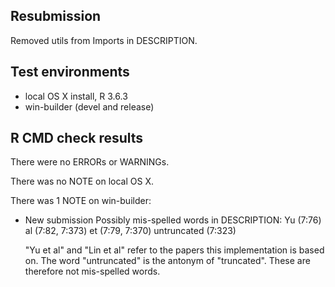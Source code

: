 ## Resubmission
Removed utils from Imports in DESCRIPTION.

## Test environments
* local OS X install, R 3.6.3
* win-builder (devel and release)

## R CMD check results
There were no ERRORs or WARNINGs. 

There was no NOTE on local OS X.

There was 1 NOTE on win-builder:

* New submission
  Possibly mis-spelled words in DESCRIPTION:
  Yu (7:76)
  al (7:82, 7:373)
  et (7:79, 7:370)
  untruncated (7:323)

  "Yu et al" and "Lin et al" refer to the papers this implementation is based on. The word "untruncated" is the antonym of "truncated". These are therefore not mis-spelled words.
